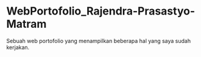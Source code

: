 # WebPortofolio_Rajendra-Prasastyo-Matram
Sebuah web portofolio yang menampilkan beberapa hal yang saya sudah kerjakan.
